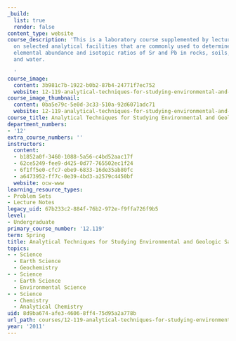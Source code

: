 ```yaml
---
_build:
  list: true
  render: false
content_type: website
course_description: 'This is a laboratory course supplemented by lectures that focus
  on selected analytical facilities that are commonly used to determine the mineralogy,
  elemental abundance and isotopic ratios of Sr and Pb in rocks, soils, sediments
  and water.

  '
course_image:
  content: 3b981c7b-1922-b0b2-87b4-24771f7ec752
  website: 12-119-analytical-techniques-for-studying-environmental-and-geologic-samples-spring-2011
course_image_thumbnail:
  content: 0ba5e79c-5e0d-3c33-510a-92d6071adc71
  website: 12-119-analytical-techniques-for-studying-environmental-and-geologic-samples-spring-2011
course_title: Analytical Techniques for Studying Environmental and Geologic Samples
department_numbers:
- '12'
extra_course_numbers: ''
instructors:
  content:
  - b1852a0f-3460-1088-5a56-c4bd52aac17f
  - 62ce5249-fee9-d425-0d77-765502ec1f24
  - 6f1ff5e0-cfc7-ebe9-6833-16de35ab80fc
  - a6473952-ff7c-0e39-4bd3-a2579c4450bf
  website: ocw-www
learning_resource_types:
- Problem Sets
- Lecture Notes
legacy_uid: 67b233c2-884f-76b2-972e-f9ffa726f9b5
level:
- Undergraduate
primary_course_number: '12.119'
term: Spring
title: Analytical Techniques for Studying Environmental and Geologic Samples
topics:
- - Science
  - Earth Science
  - Geochemistry
- - Science
  - Earth Science
  - Environmental Science
- - Science
  - Chemistry
  - Analytical Chemistry
uid: 8d9ba674-afe3-4606-8ff4-75d95a2a778b
url_path: courses/12-119-analytical-techniques-for-studying-environmental-and-geologic-samples-spring-2011
year: '2011'
---
```

